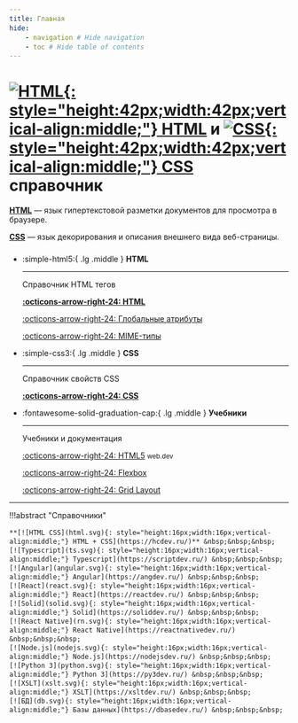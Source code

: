 ```yaml
---
title: Главная
hide:
    - navigation # Hide navigation
    - toc # Hide table of contents
---
```


# [![HTML](html.svg){: style="height:42px;width:42px;vertical-align:middle;"} HTML](/html/) и [![CSS](css.svg){: style="height:42px;width:42px;vertical-align:middle;"} CSS](/css/) справочник

**[HTML](/html/)** — язык гипертекстовой разметки документов для просмотра в браузере.

**[CSS](/css/)** — язык декорирования и описания внешнего вида веб-страницы.

<div class="grid cards" style="margin-top: 1.6em" markdown>

-   :simple-html5:{ .lg .middle } **HTML**

    ***

    Справочник HTML тегов

    **[:octicons-arrow-right-24: HTML](/html/)**

    [:octicons-arrow-right-24: Глобальные атрибуты](/html/uni-attr/)

    [:octicons-arrow-right-24: MIME-типы](/html/list-mime-types/)

-   :simple-css3:{ .lg .middle } **CSS**

    ***

    Справочник свойств CSS

    **[:octicons-arrow-right-24: CSS](/css/)**

-   :fontawesome-solid-graduation-cap:{ .lg .middle } **Учебники**

    ***

    Учебники и документация

    [:octicons-arrow-right-24: HTML5](/learn/flex/) <small>web.dev</small>

    [:octicons-arrow-right-24: Flexbox](/learn/flex/)

    [:octicons-arrow-right-24: Grid Layout](/learn/grid/)

</div>

---

!!!abstract "Справочники"

    **[![HTML CSS](html.svg){: style="height:16px;width:16px;vertical-align:middle;"} HTML + CSS](https://hcdev.ru/)** &nbsp;&nbsp;&nbsp;
    [![Typescript](ts.svg){: style="height:16px;width:16px;vertical-align:middle;"} Typescript](https://scriptdev.ru/) &nbsp;&nbsp;&nbsp;
    [![Angular](angular.svg){: style="height:16px;width:16px;vertical-align:middle;"} Angular](https://angdev.ru/) &nbsp;&nbsp;&nbsp;
    [![React](react.svg){: style="height:16px;width:16px;vertical-align:middle;"} React](https://reactdev.ru/) &nbsp;&nbsp;&nbsp;
    [![Solid](solid.svg){: style="height:16px;width:16px;vertical-align:middle;"} Solid](https://soliddev.ru/) &nbsp;&nbsp;&nbsp;
    [![React Native](rn.svg){: style="height:16px;width:16px;vertical-align:middle;"} React Native](https://reactnativedev.ru/) &nbsp;&nbsp;&nbsp;
    [![Node.js](nodejs.svg){: style="height:16px;width:16px;vertical-align:middle;"} Node.js](https://nodejsdev.ru/) &nbsp;&nbsp;&nbsp;
    [![Python 3](python.svg){: style="height:16px;width:16px;vertical-align:middle;"} Python 3](https://py3dev.ru/) &nbsp;&nbsp;&nbsp;
    [![XSLT](xslt.svg){: style="height:16px;width:16px;vertical-align:middle;"} XSLT](https://xsltdev.ru/) &nbsp;&nbsp;&nbsp;
    [![БД](db.svg){: style="height:16px;width:16px;vertical-align:middle;"} Базы данных](https://dbasedev.ru/) &nbsp;&nbsp;&nbsp;

<!--
Планы

- [SCSS](https://github.com/mikaspell/sass-site-rus/blob/rus-version/source/guide.html.haml)

- [MongoDB](https://github.com/jsmarkus/the-little-mongodb-book/blob/master/ru/mongodb.markdown)
- [MariaDB](https://oracleplsql.ru/mariadb-manual.html)
-->
